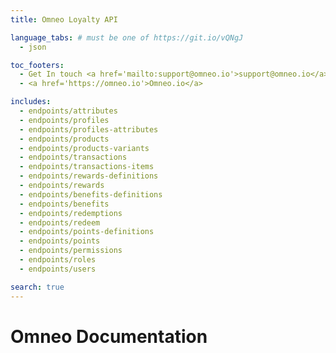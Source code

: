 ```yaml
---
title: Omneo Loyalty API

language_tabs: # must be one of https://git.io/vQNgJ
  - json

toc_footers:
  - Get In touch <a href='mailto:support@omneo.io'>support@omneo.io</a>
  - <a href='https://omneo.io'>Omneo.io</a>

includes:
  - endpoints/attributes
  - endpoints/profiles
  - endpoints/profiles-attributes
  - endpoints/products
  - endpoints/products-variants
  - endpoints/transactions
  - endpoints/transactions-items
  - endpoints/rewards-definitions
  - endpoints/rewards
  - endpoints/benefits-definitions
  - endpoints/benefits
  - endpoints/redemptions  
  - endpoints/redeem
  - endpoints/points-definitions
  - endpoints/points
  - endpoints/permissions
  - endpoints/roles
  - endpoints/users

search: true
---
```


# Omneo Documentation
